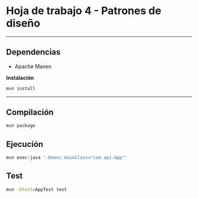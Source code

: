# Hoja de trabajo 4 - Patrones de diseño

---

## Dependencias

- Apache Maven

**Instalación**

```bash
mvn install
```

---

## Compilación

```bash
mvn package
```

## Ejecución 

```bash
mvn exec:java '-Dexec.mainClass="com.api.App"'
```

## Test

```bash
mvn -Dtest=AppTest test
```

